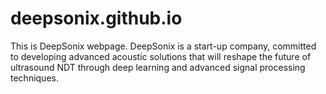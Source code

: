 # deepsonix.github.io

This is DeepSonix webpage. DeepSonix is a start-up company, committed to developing advanced acoustic solutions that will reshape the future of ultrasound NDT through deep learning and advanced signal processing techniques.
